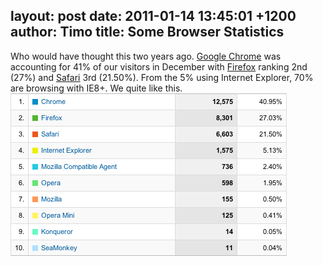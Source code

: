 layout: post
date: 2011-01-14 13:45:01 +1200
author: Timo
title: Some Browser Statistics
----

Who would have thought this two years ago. [Google Chrome](http://google.com/chrome) was accounting for 41% of our visitors in December with [Firefox](http://firefox.com) ranking 2nd (27%) and [Safari](http://apple.com/safari) 3rd (21.50%). From the 5% using Internet Explorer, 70% are browsing with IE8+.
We quite like this.
![Browser Statistics](/media/2011-01-14-Screen_shot_2011-01-14_at_13.17.59.png)
